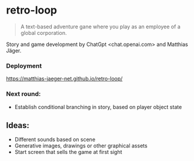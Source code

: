 # retro-loop

> A text-based adventure gane where you play as an employee of a global corporation.

Story and game development by ChatGpt <chat.openai.com> and Matthias Jäger.

### Deployment

https://matthias-jaeger-net.github.io/retro-loop/

### Next round:

-   Establish conditional branching in story, based on player object state

## Ideas:

-   Different sounds based on scene
-   Generative images, drawings or other graphical assets
-   Start screen that sells the game at first sight
